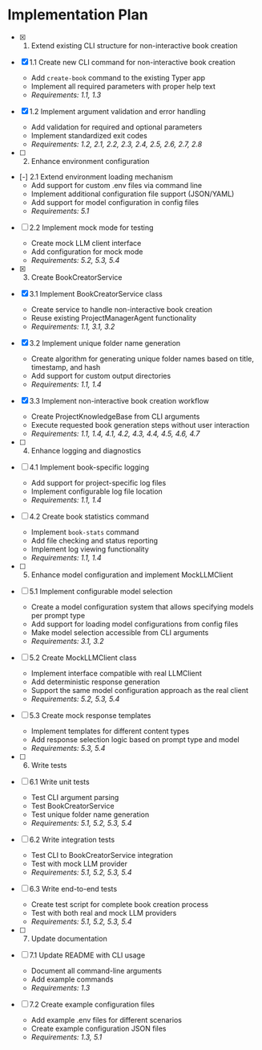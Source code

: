 # Implementation Plan

- [x] 1. Extend existing CLI structure for non-interactive book creation
- [x] 1.1 Create new CLI command for non-interactive book creation
  - Add `create-book` command to the existing Typer app
  - Implement all required parameters with proper help text
  - _Requirements: 1.1, 1.3_

- [x] 1.2 Implement argument validation and error handling
  - Add validation for required and optional parameters
  - Implement standardized exit codes
  - _Requirements: 1.2, 2.1, 2.2, 2.3, 2.4, 2.5, 2.6, 2.7, 2.8_

- [ ] 2. Enhance environment configuration
- [-] 2.1 Extend environment loading mechanism
  - Add support for custom .env files via command line
  - Implement additional configuration file support (JSON/YAML)
  - Add support for model configuration in config files
  - _Requirements: 5.1_

- [ ] 2.2 Implement mock mode for testing
  - Create mock LLM client interface
  - Add configuration for mock mode
  - _Requirements: 5.2, 5.3, 5.4_

- [x] 3. Create BookCreatorService
- [x] 3.1 Implement BookCreatorService class
  - Create service to handle non-interactive book creation
  - Reuse existing ProjectManagerAgent functionality
  - _Requirements: 1.1, 3.1, 3.2_

- [x] 3.2 Implement unique folder name generation
  - Create algorithm for generating unique folder names based on title, timestamp, and hash
  - Add support for custom output directories
  - _Requirements: 1.1, 1.4_

- [x] 3.3 Implement non-interactive book creation workflow
  - Create ProjectKnowledgeBase from CLI arguments
  - Execute requested book generation steps without user interaction
  - _Requirements: 1.1, 1.4, 4.1, 4.2, 4.3, 4.4, 4.5, 4.6, 4.7_

- [ ] 4. Enhance logging and diagnostics
- [ ] 4.1 Implement book-specific logging
  - Add support for project-specific log files
  - Implement configurable log file location
  - _Requirements: 1.1, 1.4_

- [ ] 4.2 Create book statistics command
  - Implement `book-stats` command
  - Add file checking and status reporting
  - Implement log viewing functionality
  - _Requirements: 1.1, 1.4_

- [ ] 5. Enhance model configuration and implement MockLLMClient
- [ ] 5.1 Implement configurable model selection
  - Create a model configuration system that allows specifying models per prompt type
  - Add support for loading model configurations from config files
  - Make model selection accessible from CLI arguments
  - _Requirements: 3.1, 3.2_

- [ ] 5.2 Create MockLLMClient class
  - Implement interface compatible with real LLMClient
  - Add deterministic response generation
  - Support the same model configuration approach as the real client
  - _Requirements: 5.2, 5.3, 5.4_

- [ ] 5.3 Create mock response templates
  - Implement templates for different content types
  - Add response selection logic based on prompt type and model
  - _Requirements: 5.3, 5.4_

- [ ] 6. Write tests
- [ ] 6.1 Write unit tests
  - Test CLI argument parsing
  - Test BookCreatorService
  - Test unique folder name generation
  - _Requirements: 5.1, 5.2, 5.3, 5.4_

- [ ] 6.2 Write integration tests
  - Test CLI to BookCreatorService integration
  - Test with mock LLM provider
  - _Requirements: 5.1, 5.2, 5.3, 5.4_

- [ ] 6.3 Write end-to-end tests
  - Create test script for complete book creation process
  - Test with both real and mock LLM providers
  - _Requirements: 5.1, 5.2, 5.3, 5.4_

- [ ] 7. Update documentation
- [ ] 7.1 Update README with CLI usage
  - Document all command-line arguments
  - Add example commands
  - _Requirements: 1.3_

- [ ] 7.2 Create example configuration files
  - Add example .env files for different scenarios
  - Create example configuration JSON files
  - _Requirements: 1.3, 5.1_